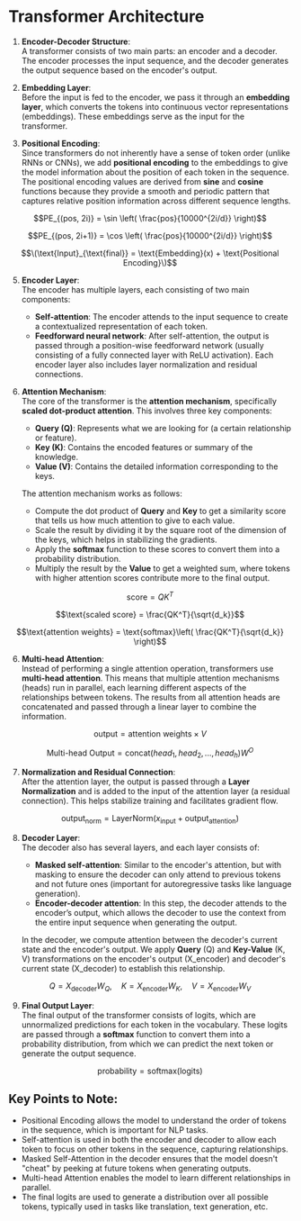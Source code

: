 # Transformer Architecture

1. **Encoder-Decoder Structure**:  
   A transformer consists of two main parts: an encoder and a decoder. The encoder processes the input sequence, and the decoder generates the output sequence based on the encoder's output.

2. **Embedding Layer**:  
   Before the input is fed to the encoder, we pass it through an **embedding layer**, which converts the tokens into continuous vector representations (embeddings). These embeddings serve as the input for the transformer.

3. **Positional Encoding**:  
   Since transformers do not inherently have a sense of token order (unlike RNNs or CNNs), we add **positional encoding** to the embeddings to give the model information about the position of each token in the sequence. The positional encoding values are derived from **sine** and **cosine** functions because they provide a smooth and periodic pattern that captures relative position information across different sequence lengths.
```math
PE_{(pos, 2i)} = \sin \left( \frac{pos}{10000^{2i/d}} \right)
```
```math
PE_{(pos, 2i+1)} = \cos \left( \frac{pos}{10000^{2i/d}} \right)
```
```math
\(\text{Input}_{\text{final}} = \text{Embedding}(x) + \text{Positional Encoding}\)
```
5. **Encoder Layer**:  
   The encoder has multiple layers, each consisting of two main components:
   - **Self-attention**: The encoder attends to the input sequence to create a contextualized representation of each token.
   - **Feedforward neural network**: After self-attention, the output is passed through a position-wise feedforward network (usually consisting of a fully connected layer with ReLU activation).
   Each encoder layer also includes layer normalization and residual connections.

6. **Attention Mechanism**:  
   The core of the transformer is the **attention mechanism**, specifically **scaled dot-product attention**. This involves three key components:
   - **Query (Q)**: Represents what we are looking for (a certain relationship or feature).
   - **Key (K)**: Contains the encoded features or summary of the knowledge.
   - **Value (V)**: Contains the detailed information corresponding to the keys.

   The attention mechanism works as follows:
   - Compute the dot product of **Query** and **Key** to get a similarity score that tells us how much attention to give to each value.
   - Scale the result by dividing it by the square root of the dimension of the keys, which helps in stabilizing the gradients.
   - Apply the **softmax** function to these scores to convert them into a probability distribution.
   - Multiply the result by the **Value** to get a weighted sum, where tokens with higher attention scores contribute more to the final output.
```math
\text{score} = QK^T
```
```math
\text{scaled score} = \frac{QK^T}{\sqrt{d_k}}
```
```math
\text{attention weights} = \text{softmax}\left( \frac{QK^T}{\sqrt{d_k}} \right)
```
6. **Multi-head Attention**:  
   Instead of performing a single attention operation, transformers use **multi-head attention**. This means that multiple attention mechanisms (heads) run in parallel, each learning different aspects of the relationships between tokens. The results from all attention heads are concatenated and passed through a linear layer to combine the information.

```math
\text{output} = \text{attention weights} \times V
```
```math
\text{Multi-head Output} = \text{concat}(head_1, head_2, ..., head_h)W^O
```

7. **Normalization and Residual Connection**:  
   After the attention layer, the output is passed through a **Layer Normalization** and is added to the input of the attention layer (a residual connection). This helps stabilize training and facilitates gradient flow.
```math
\text{output}_{\text{norm}} = \text{LayerNorm}(x_{\text{input}} + \text{output}_{\text{attention}})
```

8. **Decoder Layer**:  
   The decoder also has several layers, and each layer consists of:
   - **Masked self-attention**: Similar to the encoder's attention, but with masking to ensure the decoder can only attend to previous tokens and not future ones (important for autoregressive tasks like language generation).
   - **Encoder-decoder attention**: In this step, the decoder attends to the encoder’s output, which allows the decoder to use the context from the entire input sequence when generating the output.

   In the decoder, we compute attention between the decoder's current state and the encoder's output. We apply **Query** (Q) and **Key-Value** (K, V) transformations on the encoder's output (X_encoder) and decoder's current state (X_decoder) to establish this relationship.
```math
Q = X_{\text{decoder}}W_Q, \quad K = X_{\text{encoder}}W_K, \quad V = X_{\text{encoder}}W_V
```

9. **Final Output Layer**:  
   The final output of the transformer consists of logits, which are unnormalized predictions for each token in the vocabulary. These logits are passed through a **softmax** function to convert them into a probability distribution, from which we can predict the next token or generate the output sequence.

```math
\text{probability} = \text{softmax}(\text{logits})
```

## Key Points to Note:
- Positional Encoding allows the model to understand the order of tokens in the sequence, which is important for NLP tasks.
- Self-attention is used in both the encoder and decoder to allow each token to focus on other tokens in the sequence, capturing relationships.
- Masked Self-Attention in the decoder ensures that the model doesn't "cheat" by peeking at future tokens when generating outputs.
- Multi-head Attention enables the model to learn different relationships in parallel.
- The final logits are used to generate a distribution over all possible tokens, typically used in tasks like translation, text generation, etc.
